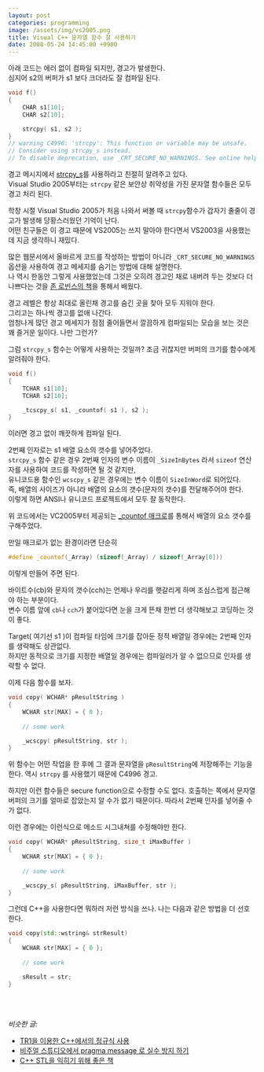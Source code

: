 ```yaml
---
layout: post
categories: programming
image: /assets/img/vs2005.png
title: Visual C++ 문자열 함수 잘 사용하기
date: 2008-05-24 14:45:00 +0900
---
```


아래 코드는 에러 없이 컴파일 되지만, 경고가 발생한다.  
심지어 s2의 버퍼가 s1 보다 크더라도 잘 컴파일 된다.

```c++
void f()
{
    CHAR s1[10];
    CHAR s2[10];

    strcpy( s1, s2 );
}
// warning C4996: 'strcpy': This function or variable may be unsafe. 
// Consider using strcpy_s instead. 
// To disable deprecation, use _CRT_SECURE_NO_WARNINGS. See online help for details.
```

경고 메시지에서 [strcpy_s](https://docs.microsoft.com/en-us/cpp/c-runtime-library/reference/strcpy-s-wcscpy-s-mbscpy-s?view=msvc-170)를 사용하라고 친절히 알려주고 있다.  
Visual Studio 2005부터는 `strcpy` 같은 보안상 취약성을 가진 문자열 함수들은 모두 경고 처리 된다.

학창 시절 Visual Studio 2005가 처음 나와서 써볼 때 `strcpy`함수가 갑자기 줄줄이 경고가 발생해 당황스러웠던 기억이 난다.  
어떤 친구들은 이 경고 때문에 VS2005는 쓰지 말아야 한다면서 VS2003을 사용했는데 지금 생각하니 재밌다.

많은 웹문서에서 올바르게 코드를 작성하는 방법이 아니라 `_CRT_SECURE_NO_WARNINGS` 옵션을 사용하여 경고 메세지를 숨기는 방법에 대해 설명한다.  
나 역시 한동안 그렇게 사용했었는데 그것은 오히려 경고인 채로 내버려 두는 것보다 더 나쁘다는 것을 [존 로빈스의 책](/programming/2008/04/06/debugging-applications-for-windows.html)을 통해서 배웠다.

경고 레벨은 항상 최대로 올린채 경고를 숨긴 곳을 찾아 모두 지워야 한다.  
그리고는 하나씩 경고를 없애 나간다.  
엄청나게 많던 경고 메세지가 점점 줄어들면서 깔끔하게 컴파일되는 모습을 보는 것은 꽤 즐거운 일이다. 나만 그런가?

그럼 `strcpy_s` 함수는 어떻게 사용하는 것일까?
조금 귀찮지만 버퍼의 크기를 함수에게 알려줘야 한다.

```c++
void f()
{
    TCHAR s1[10];
    TCHAR s2[10];

    _tcscpy_s( s1, _countof( s1 ), s2 );
}
```

이러면 경고 없이 깨끗하게 컴파일 된다.

2번째 인자로는 s1 배열 요소의 갯수를 넣어주었다.  
`strcpy_s` 함수 같은 경우 2번째 인자의 변수 이름이 `_SizeInBytes` 라서 `sizeof` 연산자를 사용하여 코드를 작성하면 될 것 같지만,  
유니코드용 함수인 `wcscpy_s` 같은 경우에는 변수 이름이 `SizeInWord`로 되어있다.  
즉, 배열의 사이즈가 아니라 배열의 요소의 갯수(문자의 갯수)를 전달해주어야 한다.  
이렇게 하면 ANSI나 유니코드 프로젝트에서 모두 잘 동작한다.

위 코드에서는 VC2005부터 제공되는 [_countof 매크로](/essay/2011/03/15/_countof-%EB%A7%A4%ED%81%AC%EB%A1%9C.html)를 통해서 배열의 요소 갯수를 구해주었다.

만일 매크로가 없는 환경이라면 단순히

```c++
#define _countof(_Array) (sizeof(_Array) / sizeof(_Array[0]))
```

이렇게 만들어 주면 된다.

바이트수(cb)와 문자의 갯수(cch)는 언제나 우리를 햇갈리게 하며 조심스럽게 접근해야 하는 부분이다.  
변수 이름 앞에 `cb`나 `cch`가 붙어있다면 눈을 크게 뜬채 한번 더 생각해보고 코딩하는 것이 좋다.

Target( 여기선 s1 )이 컴파일 타임에 크기를 잡아둔 정적 배열일 경우에는 2번째 인자를 생략해도 상관없다.  
하지만 동적으로 크기를 지정한 배열일 경우에는 컴파일러가 알 수 없으므로 인자를 생략할 수 없다.

이제 다음 함수를 보자.

```c++
void copy( WCHAR* pResultString )
{
    WCHAR str[MAX] = { 0 };
   
    // some work   

    _wcscpy( pResultString, str );
}
```

위 함수는 어떤 작업을 한 후에 그 결과 문자열을 `pResultString`에 저장해주는 기능을 한다.
역시 `strcpy` 를 사용했기 때문에 C4996 경고.

하지만 이런 함수들은 secure function으로 수정할 수도 없다.
호출하는 쪽에서 문자열 버퍼의 크기를 얼마로 잡았는지 알 수가 없기 때문이다.
따라서 2번째 인자를 넣어줄 수가 없다.

이런 경우에는 이런식으로 메소드 시그내쳐를 수정해야만 한다.

```c++
void copy( WCHAR* pResultString, size_t iMaxBuffer )
{
    WCHAR str[MAX] = { 0 };
    
    // some work    

    _wcscpy_s( pResultString, iMaxBuffer, str );
}
```

그런데 C++을 사용한다면 뭐하러 저런 방식을 쓰나.
나는 다음과 같은 방법을 더 선호한다.

```c++
void copy(std::wstring& strResult)
{
    WCHAR str[MAX] = { 0 };
   
    // some work   

    sResult = str;
}
```
<br>
<br>

*비슷한 글:*
* [TR1을 이용한 C++에서의 정규식 사용](/programming/2009/06/30/tr1-regex.html)
* [비주얼 스튜디오에서 pragma message 로 실수 방지 하기](/programming/2010/01/13/pragma-message.html)
* [C++ STL을 익히기 위해 좋은 책](/essay/2008/03/15/stl.html)